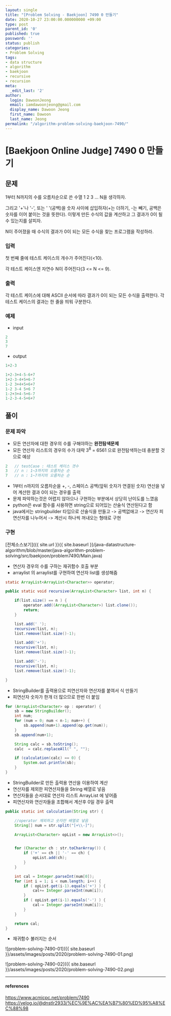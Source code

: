 ```yaml
---
layout: single
title: "[Problem Solving - Baekjoon] 7490 0 만들기"
date: 2020-10-27 23:00:00.000000000 +09:00
type: post
parent_id: '0'
published: true
password: ''
status: publish
categories:
- Problem Solving
tags:
- data structure
- algorithm
- baekjoon
- recursive
- recursion
meta:
  _edit_last: '2'
author:
  login: DawoonJeong
  email: iamdawoonjeong@gmail.com
  display_name: Dawoon Jeong
  first_name: Dawoon
  last_name: Jeong
permalink: "/algorithm-problem-solving-baekjoon-7490/"
---
```

# [Baekjoon Online Judge] 7490 0 만들기

## 문제
1부터 N까지의 수를 오름차순으로 쓴 수열 1 2 3 ... N을 생각하자.

그리고 '+'나 '-', 또는 ' '(공백)을 숫자 사이에 삽입하자(+는 더하기, -는 빼기, 공백은 숫자를 이어 붙이는 것을 뜻한다). 이렇게 만든 수식의 값을 계산하고 그 결과가 0이 될 수 있는지를 살피자.

N이 주어졌을 때 수식의 결과가 0이 되는 모든 수식을 찾는 프로그램을 작성하라.

### 입력
첫 번째 줄에 테스트 케이스의 개수가 주어진다(<10).

각 테스트 케이스엔 자연수 N이 주어진다(3 <= N <= 9).

### 출력
각 테스트 케이스에 대해 ASCII 순서에 따라 결과가 0이 되는 모든 수식을 출력한다. 각 테스트 케이스의 결과는 한 줄을 띄워 구분한다.

### 예제
- input

```java
2
3
7
```
- output

```java
1+2-3

1+2-3+4-5-6+7
1+2-3-4+5+6-7
1-2 3+4+5+6+7
1-2 3-4 5+6 7
1-2+3+4-5+6-7
1-2-3-4-5+6+7
```

## 풀이

### 문제 파악
- 모든 연산자에 대한 경우의 수를 구해야하는 **완전탐색문제**
- 모든 연산자 리스트의 경우의 수가 대략 3<sup>8</sup> =  6561 으로 완전탐색하는데 충분할 것으로 예상


```java
2   // testCase : 테스트 케이스 갯수
3   // n : 1~3까지의 오름차순 순
7   // n : 1~7까지의 오름차순 순
```

- 1부터 n까지의 오름차순을 +, -, 스페이스 공백(앞뒤 숫자가 연결된 숫자) 연산을 넣어 계산한 결과 0이 되는 경우를 출력
- 문제 파악하는것은 어렵지 않아으나 구현하는 부분에서 상당히 난이도를 느꼈음
- python은 eval 함수를 사용하면 string으로 되어있는 산술식 연산된다고 함
- java에서는 stringbuilder 타입으로 산술식을 만들고 -> 공백없애고 -> 연산자 피연산자를 나누어서 -> 계산시 하나씩 꺼내오는 형태로 구현

### 구현

[전체소스보기]({{ site.url }}{{ site.baseurl }}/java-datastructure-algorithm/blob/master/java-algorithm-problem-solving/src/baekjoon/problem7490/Main.java)

- 연산자 경우의 수를 구하는 재귀함수 호출 부분
- arraylist 의 arraylist를 구현하여 연산자 list를 생성해줌   

```java
static ArrayList<ArrayList<Character>> operator;

public static void recursive(ArrayList<Character> list, int n) {

    if(list.size() == n ) {
        operator.add((ArrayList<Character>) list.clone());
        return;
    }

    list.add(' ');
    recursive(list, n);
    list.remove(list.size()-1);

    list.add('+');
    recursive(list, n);
    list.remove(list.size()-1);

    list.add('-');
    recursive(list, n);
    list.remove(list.size()-1);

}
```


- StringBuilder를 출력용으로 피연산자와 연산자를 붙여서 식 만들기
- 피연산자 숫자가 한개 더 많으므로 한번 더 붙임

```java
for (ArrayList<Character> op : operator) {
    sb = new StringBuilder();
    int num;
    for (num = 0; num < n-1; num++) {
        sb.append(num+1).append(op.get(num));
    }
    sb.append(num+1);

    String calc = sb.toString();
    calc  = calc.replaceAll(" ", "");

    if (calculation(calc) == 0) {
        System.out.println(sb);
    }
}
```

- StringBuilder로 만든 출력용 연산을 이용하여 계산
- 연산자를 제외한 피연산자들을 String 배열로 넣음
- 연산자들을 순서대로 연산자 리스트 ArrayList 에 넣어줌
- 피연산자와 연산자들을 조합해서 계산후 0일 경우 출력

```java
public static int calculation(String str) {

    //operator 제외하고 숫자만 배열로 넣음
    String[] num = str.split("[+\\-]");

    ArrayList<Character> opList = new ArrayList<>();


    for (Character ch : str.toCharArray()) {
        if ('+' == ch || '-' == ch) {
            opList.add(ch);
        }
    }

    int cal = Integer.parseInt(num[0]);
    for (int i = 1; i < num.length; i++) {
        if ( opList.get(i-1).equals('+') ) {
            cal+= Integer.parseInt(num[i]);
        }
        if ( opList.get(i-1).equals('-') ) {
            cal-= Integer.parseInt(num[i]);
        }
    }

    return cal;
}
```

- 재귀함수 불러지는 순서

![problem-solving-7490-01]({{ site.baseurl }}/assets/images/posts/2020/problem-solving-7490-01.png)


![problem-solving-7490-02]({{ site.baseurl }}/assets/images/posts/2020/problem-solving-7490-02.png)


---

#### references
<https://www.acmicpc.net/problem/7490>
<https://velog.io/@dnstlr2933/%EC%9E%AC%EA%B7%80%ED%95%A8%EC%88%98>
